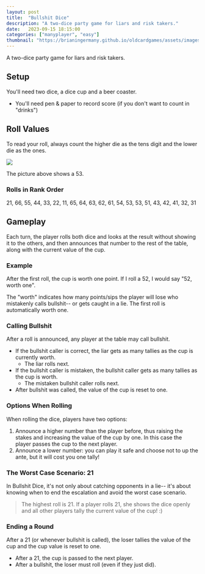 ```yaml
---
layout: post
title:  "Bullshit Dice"
description: "A two-dice party game for liars and risk takers."
date:   2023-09-15 18:15:00
categories: ["manyplayer", "easy"]
thumbnail: "https://brianingermany.github.io/oldcardgames/assets/images/maexchen.jpg"
---
```

A two-dice party game for liars and risk takers.

## Setup
You'll need two dice, a dice cup and a beer coaster.
- You'll need pen & paper to record score (if you don't want to count in "drinks") 
  
## Roll Values
To read your roll, always count the higher die as the tens digit and the lower die as the ones. 

![](https://brianingermany.github.io/oldcardgames/assets/images/maexchen.jpg)

The picture above shows a 53.

### Rolls in Rank Order
21, 66, 55, 44, 33, 22, 11, 65, 64, 63, 62, 61, 54, 53, 53, 51, 43, 42, 41, 32, 31

## Gameplay
Each turn, the player rolls both dice and looks at the result without showing it to the others, and then announces that number to the rest of the table, along with the current value of the cup.

### Example 
After the first roll, the cup is worth one point. If I roll a 52, I would say "52, worth one".

The "worth" indicates how many points/sips the player will lose who mistakenly calls bullshit-- or gets caught in a lie. The first roll is automatically worth one.

### Calling Bullshit
After a roll is announced, any player at the table may call bullshit. 
- If the bullshit caller is correct, the liar gets as many tallies as the cup is currently worth.
  - The liar rolls next.
- If the bullshit caller is mistaken, the bullshit caller gets as many tallies as the cup is worth.
  - The mistaken bullshit caller rolls next.
- After bullshit was called, the value of the cup is reset to one.

### Options When Rolling  
When rolling the dice, players have two options:
1. Announce a higher number than the player before, thus raising the stakes and increasing the value of the cup by one. In this case the player passes the cup to the next player.
2. Announce a lower number: you can play it safe and choose not to up the ante, but it will cost you one tally!

### The Worst Case Scenario: 21
In Bullshit Dice, it's not only about catching opponents in a lie-- it's about knowing when to end the escalation and avoid the worst case scenario.

> The highest roll is 21. If a player rolls 21, she shows the dice openly and all other players tally the current value of the cup! :)

### Ending a Round
After a 21 (or whenever bullshit is called), the loser tallies the value of the cup and the cup value is reset to one.
- After a 21, the cup is passed to the next player.
- After a bullshit, the loser must roll (even if they just did).
